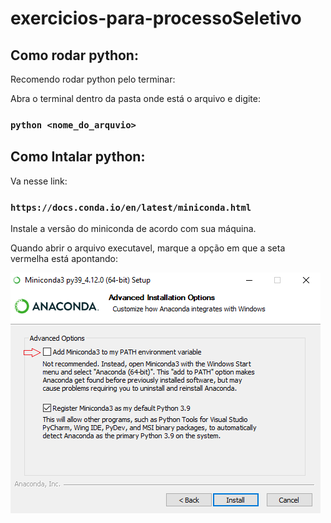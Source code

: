 # exercicios-para-processoSeletivo

## Como rodar python:

Recomendo rodar python pelo terminar:

Abra o terminal dentro da pasta onde está o arquivo e digite:
### `python <nome_do_arquvio>`

## Como Intalar python:

Va nesse link:

### `https://docs.conda.io/en/latest/miniconda.html`

Instale a versão do miniconda de acordo com sua máquina.

Quando abrir o arquivo executavel, marque a opção em que a seta vermelha está apontando:

<img src="https://github.com/lopix320/exercicios-para-processoSeletivo/blob/main/Miniconda_Installer.png"><img>
